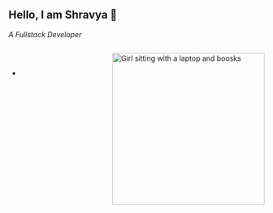 ## Hello, I am Shravya 🦋

_A Fullstack Developer_

<!--
**shravya-chepa/shravya-chepa** is a ✨ _special_ ✨ repository because its `README.md` (this file) appears on your GitHub profile.

Here are some ideas to get you started:

- 🔭 I’m currently working on ...
- 🌱 I’m currently learning ...
- 👯 I’m looking to collaborate on ...
- 🤔 I’m looking for help with ...
- 💬 Ask me about ...
- 📫 How to reach me: ...
- 😄 Pronouns: ...
- ⚡ Fun fact: ...
-->

![]()

<div>
<img align="right" src="https://i.pinimg.com/564x/1a/b8/96/1ab8961e1180d3fa2d70484ba56d77be.jpg" width="300px" alt="Girl sitting with a laptop and boosks"/>
  <br>

- 
</div>
